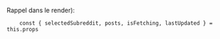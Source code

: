 Rappel dans le render):

```
    const { selectedSubreddit, posts, isFetching, lastUpdated } = this.props
```
